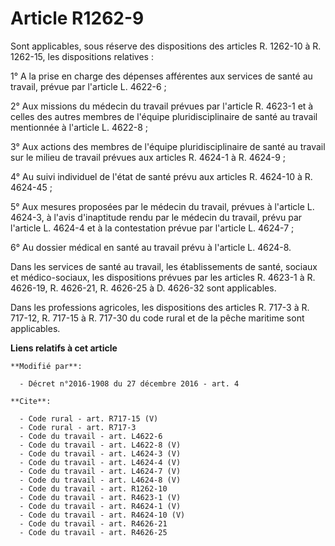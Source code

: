 # Article R1262-9

Sont applicables, sous réserve des dispositions des articles R. 1262-10 à R. 1262-15, les dispositions relatives : 

1° A la prise en charge des dépenses afférentes aux services de santé au travail, prévue par l'article L. 4622-6 ; 

2° Aux missions du médecin du travail prévues par l'article R. 4623-1 et à celles des autres membres de l'équipe
pluridisciplinaire de santé au travail mentionnée à l'article L. 4622-8 ; 

3° Aux actions des membres de l'équipe pluridisciplinaire de santé au travail sur le milieu de travail prévues aux articles
R. 4624-1 à R. 4624-9 ; 

4° Au suivi individuel de l'état de santé prévu aux articles R. 4624-10 à R. 4624-45 ; 

5° Aux mesures proposées par le médecin du travail, prévues à l'article L. 4624-3, à l'avis d'inaptitude rendu par le médecin
du travail, prévu par l'article L. 4624-4 et à la contestation prévue par l'article L. 4624-7 ; 

6° Au dossier médical en santé au travail prévu à l'article L. 4624-8. 

Dans les services de santé au travail, les établissements de santé, sociaux et médico-sociaux, les dispositions prévues par
les articles R. 4623-1 à R. 4626-19, R. 4626-21, R. 4626-25 à D. 4626-32 sont applicables. 

Dans les professions agricoles, les dispositions des articles R. 717-3 à R. 717-12, R. 717-15 à R. 717-30 du code rural et de
la pêche maritime sont applicables.

**Liens relatifs à cet article**

	**Modifié par**:

	  - Décret n°2016-1908 du 27 décembre 2016 - art. 4

	**Cite**:

	  - Code rural - art. R717-15 (V)
	  - Code rural - art. R717-3
	  - Code du travail - art. L4622-6
	  - Code du travail - art. L4622-8 (V)
	  - Code du travail - art. L4624-3 (V)
	  - Code du travail - art. L4624-4 (V)
	  - Code du travail - art. L4624-7 (V)
	  - Code du travail - art. L4624-8 (V)
	  - Code du travail - art. R1262-10
	  - Code du travail - art. R4623-1 (V)
	  - Code du travail - art. R4624-1 (V)
	  - Code du travail - art. R4624-10 (V)
	  - Code du travail - art. R4626-21
	  - Code du travail - art. R4626-25
